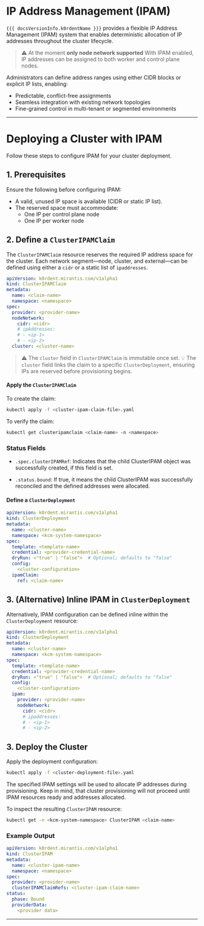 
# IP Address Management (IPAM)

`{{{ docsVersionInfo.k0rdentName }}}` provides a flexible IP Address Management (IPAM) system that enables deterministic allocation of IP addresses throughout the cluster lifecycle.
> ⚠️ At the moment **only node network supported**
With IPAM enabled, IP addresses can be assigned to both worker and control plane nodes.

Administrators can define address ranges using either CIDR blocks or explicit IP lists, enabling:

- Predictable, conflict-free assignments
- Seamless integration with existing network topologies
- Fine-grained control in multi-tenant or segmented environments

---

# Deploying a Cluster with IPAM

Follow these steps to configure IPAM for your cluster deployment.

## 1. Prerequisites

Ensure the following before configuring IPAM:

- A valid, unused IP space is available (CIDR or static IP list).
- The reserved space must accommodate:
  - One IP per control plane node
  - One IP per worker node

## 2. Define a `ClusterIPAMClaim`

The `ClusterIPAMClaim` resource reserves the required IP address space for the cluster. Each network segment—node, cluster, and external—can be defined using either a `cidr` or a static list of `ipaddresses`.

```yaml
apiVersion: k0rdent.mirantis.com/v1alpha1
kind: ClusterIPAMClaim
metadata:
  name: <claim-name>
  namespace: <namespace>
spec:
  provider: <provider-name>
  nodeNetwork:
    cidr: <cidr>
    # ipAddresses:
    # - <ip-1>
    # - <ip-2>
  cluster: <cluster-name>
```

> ⚠️ The `cluster` field in `ClusterIPAMClaim` is immutable once set.
> 💡 The `cluster` field links the claim to a specific `ClusterDeployment`, ensuring IPs are reserved before provisioning begins.

#### Apply the `ClusterIPAMClaim`

To create the claim:

```bash
kubectl apply -f <cluster-ipam-claim-file>.yaml
```

To verify the claim:

```bash
kubectl get clusteripamclaim <claim-name> -n <namespace>
```
### Status Fields
- ```.spec.clusterIPAMRef```: Indicates that the child ClusterIPAM object was successfully created, if this field is set.

- ```.status.bound```: If true, it means the child ClusterIPAM was successfully reconciled and the defined addresses were allocated.

#### Define a `ClusterDeployment`

```yaml
apiVersion: k0rdent.mirantis.com/v1alpha1
kind: ClusterDeployment
metadata:
  name: <cluster-name>
  namespace: <kcm-system-namespace>
spec:
  template: <template-name>
  credential: <provider-credential-name>
  dryRun: <"true" | "false">  # Optional; defaults to "false"
  config:
    <cluster-configuration>
  ipamClaim:
    ref: <claim-name>
 ```

## 3. (Alternative) Inline IPAM in `ClusterDeployment`

Alternatively, IPAM configuration can be defined inline within the `ClusterDeployment` resource:

```yaml
apiVersion: k0rdent.mirantis.com/v1alpha1
kind: ClusterDeployment
metadata:
  name: <cluster-name>
  namespace: <kcm-system-namespace>
spec:
  template: <template-name>
  credential: <provider-credential-name>
  dryRun: <"true" | "false">  # Optional; defaults to "false"
  config:
    <cluster-configuration>
  ipam:
    provider: <provider-name>
    nodeNetwork:
      cidr: <cidr>
      # ipaddresses:
      # - <ip-1>
      # - <ip-2>
```

## 3. Deploy the Cluster

Apply the deployment configuration:

```bash
kubectl apply -f <cluster-deployment-file>.yaml
```

The specified IPAM settings will be used to allocate IP addresses during provisioning. Keep in mind, that cluster provisioning will not proceed until IPAM resources ready and addresses allocated.

To inspect the resulting `ClusterIPAM` resource:

```bash
kubectl get -n <kcm-system-namespace> ClusterIPAM <claim-name>
```

### Example Output

```yaml
apiVersion: k0rdent.mirantis.com/v1alpha1
kind: ClusterIPAM
metadata:
  name: <cluster-ipam-name>
  namespace: <namespace>
spec:
  provider: <provider-name>
  clusterIPAMClaimRefs: <cluster-ipam-claim-name>
status:
  phase: Bound
  providerData:
    <provider data>
```

---